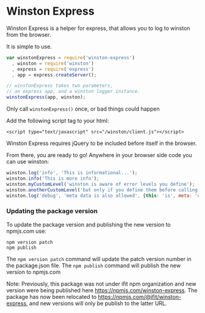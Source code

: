 
# Winston Express

Winston Express is a helper for express, that allows you to log to
winston from the browser. 

It is simple to use.

```javascript
var winstonExpress = require('winston-express')
  , winston = require('winston')
  , express = require('express')
  , app = express.createServer();

// winstonExpress takes two parameters,
// an express app, and a winston logger instance.
winstonExpress(app, winston);
```
Only call `winstonExpress()` once, or bad things could happen

Add the following script tag to your html:

    <script type="text/javascript" src="/winston/client.js"></script>

Winston Express requires jQuery to be included before itself in the
browser.

From there, you are ready to go! Anywhere in your browser side code you
can use winston:

```javascript
winston.log('info', 'This is informational...');
winston.info('This is more info');
winston.myCustomLevel('winston is aware of error levels you define');
winston.anotherCustomLevel('but only if you define them before calling winstonExpress()');
winston.log('debug', 'meta data is also allowed', {this: 'is', meta: 'data'});
```

### Updating the package version

To update the package version and publishing the new version to npmjs.com use:
```
npm version patch
npm publish
```
The `npm version patch` command will update the patch version number in the package.json file.
The `npm publish` command will publish the new version to npmjs.com

Note: Previously, this package was not under ifit npm organization and new version were being published here https://npmjs.com/winston-express. The package has now been relocated to https://npmjs.com/@ifit/winston-express, and new versions will only be publish to the latter URL.